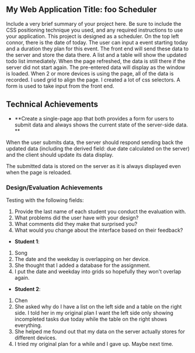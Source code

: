 
## My Web Application Title: foo Scheduler
Include a very brief summary of your project here. Be sure to include the CSS positioning technique you used, and any required instructions to use your application.
This project is designed as a scheduler. On the top left connor, there is the date of today. The user can input a event starting today and a duration they plan for this event.
The front end will send these data to the server and store the data there. A list and a table will show the updated todo list immediately. 
When the page refreshed, the data is still there if the server did not start again. The pre-entered data will display as the window is loaded. 
When 2 or more devices is using the page, all of the data is recorded. 
I used grid to align the page. I created a lot of css selectors. A form is used to take input from the front end. 
## Technical Achievements
- **Create a single-page app that both provides a form for users to submit data and always shows the current state of the server-side data. **

When the user submits data, the server should respond sending back the updated data (including the derived field: due date calculated on the server) and the client should update its data display.

The submitted data is stored on the server as it is always displayed even when the page is reloaded. 

### Design/Evaluation Achievements
Testing with the following fields:

1. Provide the last name of each student you conduct the evaluation with.
2. What problems did the user have with your design?
3. What comments did they make that surprised you?
4. What would you change about the interface based on their feedback?
- **Student 1**: 

1. Song
2. The date and the weekday is overlapping on her device. 
3. She thought that I added a database for the assignment. 
4. I put the date and weekday into grids so hopefully they won't overlap again. 

- **Student 2**:

1. Chen
2. She asked why do I have a list on the left side and a table on the right side. I told her in my original plan I want the left side only showing incompleted tasks due today while the table on the right shows everything. 
3. She helped me found out that my data on the server actually stores for different devices. 
4. I tried my original plan for a while and I gave up. Maybe next time. 